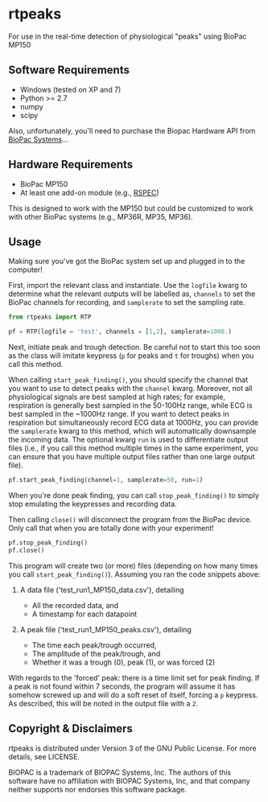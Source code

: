 # rtpeaks
For use in the real-time detection of physiological "peaks" using BioPac MP150

## Software Requirements
* Windows (tested on XP and 7)
* Python >= 2.7
* numpy
* scipy

Also, unfortunately, you'll need to purchase the Biopac Hardware API from [BioPac Systems](http://www.biopac.com/product/api-biopac-hardware/)...

## Hardware Requirements
* BioPac MP150
* At least one add-on module (e.g., [RSPEC](http://www.biopac.com/product/bionomadix-rsp-with-ecg-amplifier/))

This is designed to work with the MP150 but could be customized to work with other BioPac systems (e.g., MP36R, MP35, MP36).

## Usage
Making sure you've got the BioPac system set up and plugged in to the computer!

First, import the relevant class and instantiate. Use the `logfile` kwarg to determine what the relevant outputs will be labelled as, `channels` to set the BioPac channels for recording, and `samplerate` to set the sampling rate.

```python
from rtpeaks import RTP

pf = RTP(logfile = 'test', channels = [1,2], samplerate=1000.)
```

Next, initiate peak and trough detection. Be careful not to start this too soon as the class will imitate keypress (`p` for peaks and `t` for troughs) when you call this method.

When calling `start_peak_finding()`, you should specify the channel that you want to use to detect peaks with the `channel` kwarg. Moreover, not all physiological signals are best sampled at high rates; for example, respiration is generally best sampled in the 50-100Hz range, while ECG is best sampled in the ~1000Hz range. If you want to detect peaks in respiration but simultaneously record ECG data at 1000Hz, you can provide the `samplerate` kwarg to this method, which will automatically downsample the incoming data. The optional kwarg `run` is used to differentiate output files (i.e., if you call this method multiple times in the same experiment, you can ensure that you have multiple output files rather than one large output file).

```python
pf.start_peak_finding(channel=1, samplerate=50, run=1)
```

When you're done peak finding, you can call `stop_peak_finding()` to simply stop emulating the keypresses and recording data.

Then calling `close()` will disconnect the program from the BioPac device. Only call that when you are totally done with your experiment!

```python
pf.stop_peak_finding()
pf.close()
```

This program will create two (or more) files (depending on how many times you call `start_peak_finding()`). Assuming you ran the code snippets above:

1. A data file ('test_run1_MP150_data.csv'), detailing 

   * All the recorded data, and 
   * A timestamp for each datapoint

2. A peak file ('test_run1_MP150_peaks.csv'), detailing 

   * The time each peak/trough occurred,
   * The amplitude of the peak/trough, and
   * Whether it was a trough (0), peak (1), or was forced (2)

With regards to the 'forced' peak: there is a time limit set for peak finding. If a peak is not found within 7 seconds, the program will assume it has somehow screwed up and will do a soft reset of itself, forcing a `p` keypress. As described, this will be noted in the output file with a `2`.

## Copyright & Disclaimers

rtpeaks is distributed under Version 3 of the GNU Public License. For more details,
see LICENSE.

BIOPAC is a trademark of BIOPAC Systems, Inc. The authors of this software have no 
affiliation with BIOPAC Systems, Inc, and that company neither supports nor endorses 
this software package.
